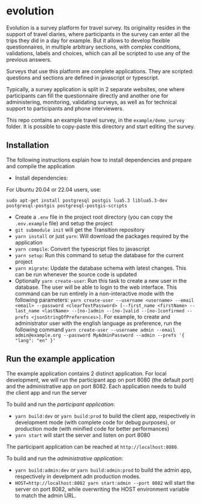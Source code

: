 # evolution

Evolution is a survey platform for travel survey. Its originality resides in the support of travel diaries, where participants in the survey can enter all the trips they did in a day for example. But it allows to develop flexible questionnaires, in multiple arbitrary sections, with complex conditions, validations, labels and choices, which can all be scripted to use any of the previous answers.

Surveys that use this platform are complete applications. They are scripted: questions and sections are defined in javascript or typescript.

Typically, a survey application is split in 2 separate websites, one where participants can fill the questionnaire directly and another one for administering, monitoring, validating surveys, as well as for technical support to participants and phone interviewers.

This repo contains an example travel survey, in the `example/demo_survey` folder. It is possible to copy-paste this directory and start editing the survey.

## Installation

The following instructions explain how to install dependencies and prepare and compile the application

* Install dependencies:

For Ubuntu 20.04 or 22.04 users, use:
```
sudo apt-get install postgresql postgis lua5.3 liblua5.3-dev postgresql-postgis postgresql-postgis-scripts
```
* Create a `.env` file in the project root directory (you can copy the `.env.example` file) and setup the project
* `git submodule init` will get the Transition repository
* `yarn install` or just `yarn`: Will download the packages required by the application
* `yarn compile`: Convert the typescript files to javascript
* `yarn setup`: Run this command to setup the database for the current project
* `yarn migrate`: Update the database schema with latest changes. This can be run whenever the source code is updated
* Optionally `yarn create-user`: Run this task to create a new user in the database. The user will be able to login to the web interface. This command can be run entirely in a non-interactive mode with the following parameters: `yarn create-user --username <username> --email <email> --password <clearTextPassword> [--first_name <firstName> --last_name <lastName> --[no-]admin --[no-]valid --[no-]confirmed --prefs <jsonStringOfPreferences>]`. For example, to create and administrator user with the english language as preference, run the following command `yarn create-user --username admin --email admin@example.org --password MyAdminPassword --admin --prefs '{ "lang": "en" }'`


## Run the example application

The example application contains 2 distinct application. For local development, we will run the participant app on port 8080 (the default port) and the administrative app on port 8082. Each application needs to build the client app and run the server

To build and run the *participant application*:

* `yarn build:dev` or `yarn build:prod` to build the client app, respectively in development mode (with complete code for debug purposes), or production mode (with minified code for better performances)
* `yarn start` will start the server and listen on port 8080

The participant application can be reached at `http://localhost:8080`.

To build and run the *administrative application*:

* `yarn build:admin:dev` or `yarn build:admin:prod` to build the admin app, respectively in develpment adn production modes.
* `HOST=http://localhost:8082 yarn start:admin --port 8082` will start the server on port 8082, while overwriting the HOST environment variable to match the admin URL.

